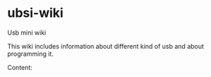 ubsi-wiki
=========

Usb mini wiki

This wiki includes information about different kind of usb and about programming it.

Content:
